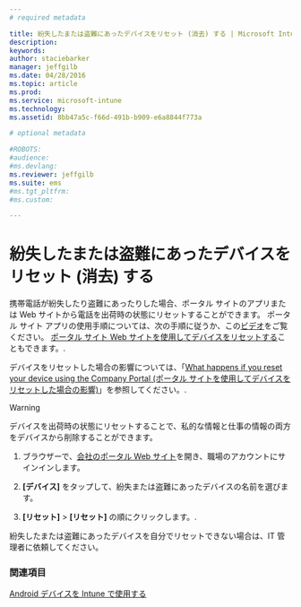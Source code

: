 ```yaml
---
# required metadata

title: 紛失したまたは盗難にあったデバイスをリセット (消去) する | Microsoft Intune
description:
keywords:
author: staciebarker
manager: jeffgilb
ms.date: 04/28/2016
ms.topic: article
ms.prod:
ms.service: microsoft-intune
ms.technology:
ms.assetid: 8bb47a5c-f66d-491b-b909-e6a8844f773a

# optional metadata

#ROBOTS:
#audience:
#ms.devlang:
ms.reviewer: jeffgilb
ms.suite: ems
#ms.tgt_pltfrm:
#ms.custom:

---
```



# 紛失したまたは盗難にあったデバイスをリセット (消去) する

携帯電話が紛失したり盗難にあったりした場合、ポータル サイトのアプリまたは Web サイトから電話を出荷時の状態にリセットすることができます。 ポータル サイト アプリの使用手順については、次の手順に従うか、この[ビデオ](http://aka.ms/ly1x17)をご覧ください。 [ポータル サイト Web サイトを使用してデバイスをリセットする](reset-your-device-cpwebsite.md)こともできます。.

デバイスをリセットした場合の影響については、「[What happens if you reset your device using the Company Portal (ポータル サイトを使用してデバイスをリセットした場合の影響)](what-happens-if-you-reset-your-device-using-the-company-portal-android.md)」を参照してください。.

> [!WARNING] 
> デバイスを出荷時の状態にリセットすることで、私的な情報と仕事の情報の両方をデバイスから削除することができます。

1.  ブラウザーで、[会社のポータル Web サイト](http://portal.manage.microsoft.com)を開き、職場のアカウントにサインインします。

2.  **[デバイス]** をタップして、紛失または盗難にあったデバイスの名前を選びます。

3.  **[リセット]** &gt; **[リセット]** の順にクリックします。.

紛失したまたは盗難にあったデバイスを自分でリセットできない場合は、IT 管理者に依頼してください。

### 関連項目
[Android デバイスを Intune で使用する](using-your-android-device-with-intune.md)



<!--HONumber=May16_HO1-->


